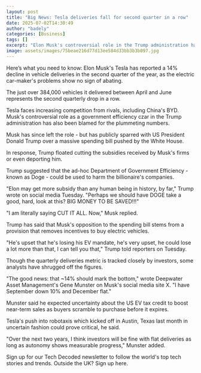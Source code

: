 ```yaml
---
layout: post
title: "Big News: Tesla deliveries fall for second quarter in a row"
date: 2025-07-02T14:30:49
author: "badely"
categories: [Business]
tags: []
excerpt: "Elon Musk's controversial role in the Trump administration has been blamed for the collapse in sales."
image: assets/images/75beae216d77d13ee584d33bb3b3b097.jpg
---
```


Here’s what you need to know: Elon Musk's Tesla has reported a 14% decline in vehicle deliveries in the second quarter of the year, as the electric car-maker's problems show no sign of abating.

The just over 384,000 vehicles it delivered between April and June represents the second quarterly drop in a row.

Tesla faces increasing competition from rivals, including China's BYD. Musk's controversial role as a government efficiency czar in the Trump administration has also been blamed for the plummeting numbers.

Musk has since left the role - but has publicly sparred with US President Donald Trump over a massive spending bill pushed by the White House.

In response, Trump floated cutting the subsidies received by Musk's firms or even deporting him.

Trump suggested that the ad-hoc Department of Government Efficiency - known as Doge - could be used to harm the billionaire's companies.

"Elon may get more subsidy than any human being in history, by far," Trump wrote on social media Tuesday. "Perhaps we should have DOGE take a good, hard, look at this? BIG MONEY TO BE SAVED!!!"

"I am literally saying CUT IT ALL. Now," Musk replied.

Trump has said that Musk's opposition to the spending bill stems from a provision that removes incentives to buy electric vehicles.

"He's upset that he's losing his EV mandate, he's very upset, he could lose a lot more than that, I can tell you that," Trump told reporters on Tuesday.

Though the quarterly deliveries metric is tracked closely by investors, some analysts have shrugged off the figures.

"The good news: that ~14% should mark the bottom," wrote Deepwater Asset Management's Gene Munster on Musk's social media site X. "I have September down 10% and December flat."

Munster said he expected uncertainty about the US EV tax credit to boost near-term sales as buyers scramble to purchase before it expires. 

Tesla's push into robotaxis which kicked off in Austin, Texas last month in uncertain fashion could prove critical, he said.

"Over the next two years, I think investors will be fine with flat deliveries as long as autonomy shows measurable progress," Munster added.

Sign up for our Tech Decoded newsletter to follow the world's top tech stories and trends. Outside the UK? Sign up here.

